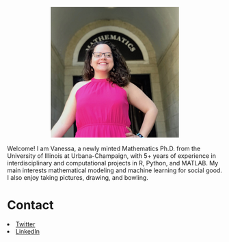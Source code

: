 
<html>
<body>
  
<p align="center">
<img src="images/vriveraq_photo.jpg" width="300">
</p>
  
<p> Welcome! I am Vanessa, a newly minted Mathematics Ph.D. from the University of Illinois at Urbana-Champaign, with 5+ years of experience in interdisciplinary and computational projects in R, Python, and MATLAB. My main interests mathematical modeling and machine learning for social good. I also enjoy taking pictures, drawing, and bowling.</p>
</body>

<h1> Contact </h1>

<li > <a href= "https://twitter.com/MissVRivera"> Twitter </a> </li>
<li> <a href= "https://www.linkedin.com/in/vriveraq/"> LinkedIn </a> </li>


</html>
